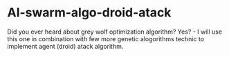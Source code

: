 # AI-swarm-algo-droid-atack
Did you ever heard about grey wolf optimization algorithm? Yes? - I will use this one in combination with few more genetic alogorithms technic to implement agent (droid) atack algorithm.
